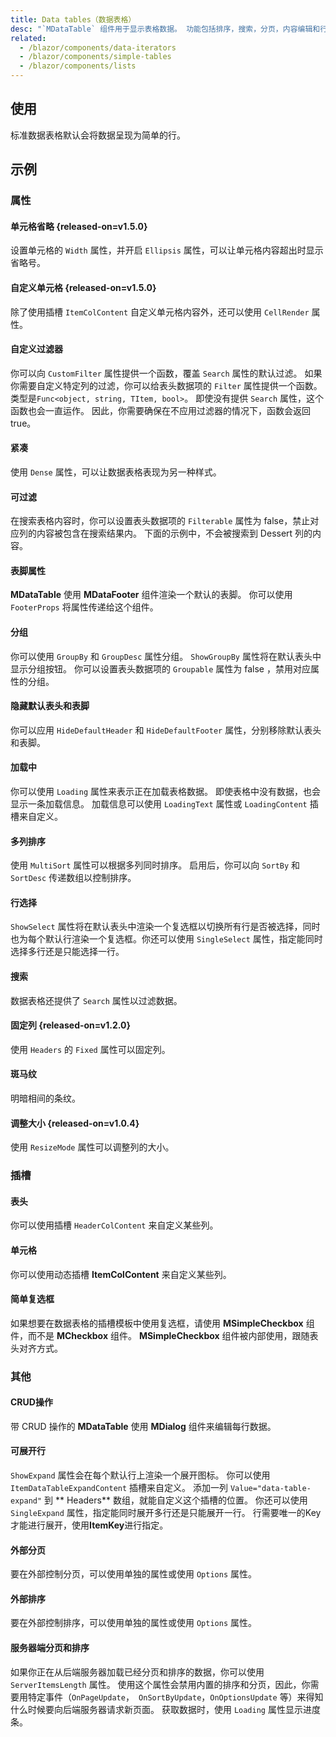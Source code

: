 ```yaml
---
title: Data tables（数据表格）
desc: "`MDataTable` 组件用于显示表格数据。 功能包括排序，搜索，分页，内容编辑和行选择。"
related:
  - /blazor/components/data-iterators
  - /blazor/components/simple-tables
  - /blazor/components/lists
---
```


## 使用

标准数据表格默认会将数据呈现为简单的行。

<masa-example file="Examples.components.data_tables.Usage"></masa-example>

## 示例

### 属性

#### 单元格省略 {released-on=v1.5.0}

设置单元格的 `Width` 属性，并开启 `Ellipsis` 属性，可以让单元格内容超出时显示省略号。

<masa-example file="Examples.components.data_tables.Ellipsis"></masa-example>

#### 自定义单元格 {released-on=v1.5.0}

除了使用插槽 `ItemColContent` 自定义单元格内容外，还可以使用 `CellRender` 属性。

<masa-example file="Examples.components.data_tables.CellRender"></masa-example>

#### 自定义过滤器

你可以向 `CustomFilter` 属性提供一个函数，覆盖 `Search` 属性的默认过滤。 如果你需要自定义特定列的过滤，你可以给表头数据项的 `Filter` 属性提供一个函数。
类型是`Func<object, string, TItem, bool>`。 即使没有提供 `Search` 属性，这个函数也会一直运作。 因此，你需要确保在不应用过滤器的情况下，函数会返回 true。

<masa-example file="Examples.components.data_tables.CustomFilter"></masa-example>

#### 紧凑

使用 `Dense` 属性，可以让数据表格表现为另一种样式。

<masa-example file="Examples.components.data_tables.Dense"></masa-example>

#### 可过滤

在搜索表格内容时，你可以设置表头数据项的 `Filterable` 属性为 false，禁止对应列的内容被包含在搜索结果内。 下面的示例中，不会被搜索到 Dessert 列的内容。

<masa-example file="Examples.components.data_tables.Filterable"></masa-example>

#### 表脚属性

**MDataTable** 使用 **MDataFooter** 组件渲染一个默认的表脚。 你可以使用 `FooterProps` 将属性传递给这个组件。

<masa-example file="Examples.components.data_tables.Footer"></masa-example>

#### 分组

你可以使用 `GroupBy` 和 `GroupDesc` 属性分组。 `ShowGroupBy` 属性将在默认表头中显示分组按钮。 你可以设置表头数据项的 `Groupable` 属性为 false ，禁用对应属性的分组。

<masa-example file="Examples.components.data_tables.Group"></masa-example>

#### 隐藏默认表头和表脚

你可以应用 `HideDefaultHeader` 和 `HideDefaultFooter` 属性，分别移除默认表头和表脚。

<masa-example file="Examples.components.data_tables.HideDefaultHeaderAndFooter"></masa-example>

#### 加载中

你可以使用 `Loading` 属性来表示正在加载表格数据。 即使表格中没有数据，也会显示一条加载信息。 加载信息可以使用 `LoadingText` 属性或 `LoadingContent` 插槽来自定义。

<masa-example file="Examples.components.data_tables.Loading"></masa-example>

#### 多列排序

使用 `MultiSort` 属性可以根据多列同时排序。 启用后，你可以向 `SortBy` 和 `SortDesc` 传递数组以控制排序。

<masa-example file="Examples.components.data_tables.MultiSort"></masa-example>

#### 行选择

`ShowSelect` 属性将在默认表头中渲染一个复选框以切换所有行是否被选择，同时也为每个默认行渲染一个复选框。你还可以使用 `SingleSelect` 属性，指定能同时选择多行还是只能选择一行。

<masa-example file="Examples.components.data_tables.RowSelection"></masa-example>

#### 搜索

数据表格还提供了 `Search` 属性以过滤数据。

<masa-example file="Examples.components.data_tables.Search"></masa-example>

#### 固定列 {released-on=v1.2.0}

使用 `Headers` 的 `Fixed` 属性可以固定列。

<masa-example file="Examples.components.data_tables.Fixed"></masa-example>

#### 斑马纹

明暗相间的条纹。

<masa-example file="Examples.components.data_tables.Stripe"></masa-example>

#### 调整大小 {released-on=v1.0.4}

使用 `ResizeMode` 属性可以调整列的大小。

<masa-example file="Examples.components.data_tables.ResizeMode"></masa-example>

### 插槽

#### 表头

你可以使用插槽 `HeaderColContent` 来自定义某些列。

<masa-example file="Examples.components.data_tables.Header"></masa-example>

#### 单元格

你可以使用动态插槽 **ItemColContent** 来自定义某些列。

<masa-example file="Examples.components.data_tables.Item"></masa-example>

#### 简单复选框

如果想要在数据表格的插槽模板中使用复选框，请使用 **MSimpleCheckbox** 组件，而不是 **MCheckbox** 组件。 **MSimpleCheckbox** 组件被内部使用，跟随表头对齐方式。

<masa-example file="Examples.components.data_tables.SimpleCheckbox"></masa-example>

### 其他

#### CRUD操作

带 CRUD 操作的 **MDataTable** 使用 **MDialog** 组件来编辑每行数据。

<masa-example file="Examples.components.data_tables.CRUDActions"></masa-example>

#### 可展开行

`ShowExpand` 属性会在每个默认行上渲染一个展开图标。 你可以使用 `ItemDataTableExpandContent` 插槽来自定义。 添加一列 `Value="data-table-expand"` 到 **
Headers**
数组，就能自定义这个插槽的位置。 你还可以使用 `SingleExpand` 属性，指定能同时展开多行还是只能展开一行。 行需要唯一的Key才能进行展开，使用**ItemKey**进行指定。

<masa-example file="Examples.components.data_tables.ExpandableRow"></masa-example>

#### 外部分页

要在外部控制分页，可以使用单独的属性或使用 `Options` 属性。

<masa-example file="Examples.components.data_tables.ExternalPagination"></masa-example>

#### 外部排序

要在外部控制排序，可以使用单独的属性或使用 `Options` 属性。

<masa-example file="Examples.components.data_tables.ExternalSorting"></masa-example>

#### 服务器端分页和排序

如果你正在从后端服务器加载已经分页和排序的数据，你可以使用 `ServerItemsLength` 属性。 使用这个属性会禁用内置的排序和分页，因此，你需要用特定事件（`OnPageUpdate`，`
OnSortByUpdate`，`OnOptionsUpdate` 等）来得知什么时候要向后端服务器请求新页面。 获取数据时，使用 `Loading` 属性显示进度条。

<masa-example file="Examples.components.data_tables.ServerSidePaginateAndSort"></masa-example>